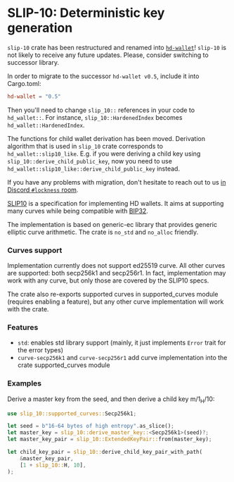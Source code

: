 # SLIP-10: Deterministic key generation

<div class="warning">

`slip-10` crate has been restructured and renamed into
[`hd-wallet`](https://crates.io/crates/hd-wallet)! `slip-10` is not likely
to receive any future updates. Please, consider switching to successor library.

In order to migrate to the successor `hd-wallet v0.5`, include it into Cargo.toml:
```toml
hd-wallet = "0.5"
```

Then you'll need to change `slip_10::` references in your code to `hd_wallet::`. For instance,
`slip_10::HardenedIndex` becomes `hd_wallet::HardenedIndex`.

The functions for child wallet derivation has been moved. Derivation algorithm that is used
in `slip_10` crate corresponds to `hd_wallet::slip10_like`. E.g. if you were deriving a child
key using `slip_10::derive_child_public_key`, now you need to use `hd_wallet::slip10_like::derive_child_public_key`
instead.

If you have any problems with migration, don't hesitate to reach out to us [in Discord `#lockness` room](https://discordapp.com/channels/905194001349627914/1294284489635139585).

</div>

[SLIP10][slip10-spec] is a specification for implementing HD wallets. It aims at supporting many
curves while being compatible with [BIP32][bip32-spec].

The implementation is based on generic-ec library that provides generic
elliptic curve arithmetic. The crate is `no_std` and `no_alloc` friendly.

### Curves support
Implementation currently does not support ed25519 curve. All other curves are
supported: both secp256k1 and secp256r1. In fact, implementation may work with any
curve, but only those are covered by the SLIP10 specs.

The crate also re-exports supported curves in supported_curves module (requires
enabling a feature), but any other curve implementation will work with the crate.

### Features
* `std`: enables std library support (mainly, it just implements `Error`
  trait for the error types)
* `curve-secp256k1` and `curve-secp256r1` add curve implementation into the crate supported_curves
  module

### Examples

Derive a master key from the seed, and then derive a child key m/1<sub>H</sub>/10:
```rust
use slip_10::supported_curves::Secp256k1;

let seed = b"16-64 bytes of high entropy".as_slice();
let master_key = slip_10::derive_master_key::<Secp256k1>(seed)?;
let master_key_pair = slip_10::ExtendedKeyPair::from(master_key);

let child_key_pair = slip_10::derive_child_key_pair_with_path(
    &master_key_pair,
    [1 + slip_10::H, 10],
);
```

[slip10-spec]: https://github.com/satoshilabs/slips/blob/master/slip-0010.md
[bip32-spec]: https://github.com/bitcoin/bips/blob/master/bip-0032.mediawiki
